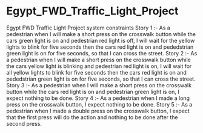 # Egypt_FWD_Traffic_Light_Project
Egypt FWD Traffic Light Project
system constraints
Story 1 :- As a pedestrian when I will make a short press on the
crosswalk button while the cars green light is on and pedestrian red
light is off, I will wait for the yellow lights to blink for five seconds then
the cars red light is on and pededstrian green light is on for five
seconds, so that I can cross the street.
Story 2 :- As a pedestrian when I will make a short press on the
crosswalk button while the cars yellow light is blinking and pedestrian
red light is on, I will wait for all yellow lights to blink for five seconds
then the cars red light is on and pededstrian green light is on for five
seconds, so that I can cross the street.
Story 3 :- As a pedestrian when I will make a short press on the
crosswalk button while the cars red light is on and pedestrian green
light is on, I expect nothing to be done.
Story 4 :- As a pedestrian when I made a long press on the crosswalk
button, I expect nothing to be done.
Story 5 :- As a pedestrian when I made a double press on the
crosswalk button, I expect that the first press will do the action and
nothing to be done after the second press.
